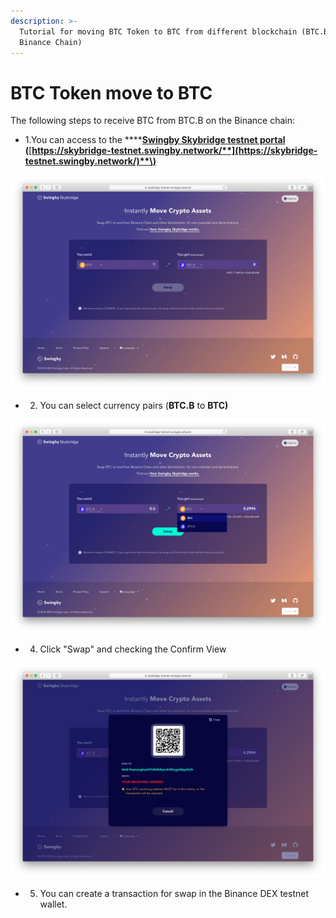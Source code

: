 ```yaml
---
description: >-
  Tutorial for moving BTC Token to BTC from different blockchain (BTC.B on
  Binance Chain)
---
```


# BTC Token move to BTC

The following steps to receive BTC from BTC.B on the Binance chain:

* 1.You can access to the ****[**Swingby Skybridge testnet portal**](https://skybridge-testnet.swingby.network)  **\(**[**https://skybridge-testnet.swingby.network/**](https://skybridge-testnet.swingby.network/)**\)**

![Swingby Skybridge - portal / explorer](../../.gitbook/assets/sukurnshotto-2020-01-19-12803.jpg)

* 2. You can select currency pairs \(**BTC.B** to **BTC\)**

![](../../.gitbook/assets/sukurnshotto-2020-01-19-24825%20%281%29.jpg)

* 4. Click "Swap" and checking the Confirm View 

![](../../.gitbook/assets/sukurnshotto-2020-01-19-25226.jpg)

* 5. You can create a transaction for swap in the Binance DEX testnet wallet.





